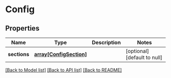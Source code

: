 # Config

## Properties
Name | Type | Description | Notes
------------ | ------------- | ------------- | -------------
**sections** | [**array[ConfigSection]**](ConfigSection.md) |  | [optional] [default to null]

[[Back to Model list]](../README.md#documentation-for-models) [[Back to API list]](../README.md#documentation-for-api-endpoints) [[Back to README]](../README.md)


